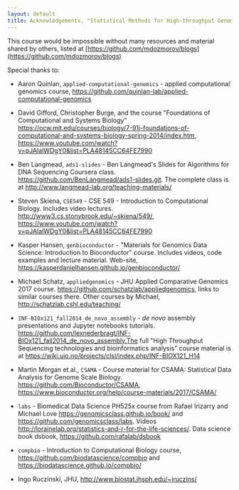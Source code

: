 ```yaml
---
layout: default
title: Acknowledgements, "Statistical Methods for High-throughput Genomic Data I" course, BIOS 567
---
```


This course would be impossible without many resources and material shared by others, listed at [https://github.com/mdozmorov/blogs](https://github.com/mdozmorov/blogs)

Special thanks to:

- Aaron Quinlan, `applied-computational-genomics` - applied computational genomics course, https://github.com/quinlan-lab/applied-computational-genomics

- David Gifford, Christopher Burge, and the course "Foundations of Computational and Systems Biology" https://ocw.mit.edu/courses/biology/7-91j-foundations-of-computational-and-systems-biology-spring-2014/index.htm, https://www.youtube.com/watch?v=pJAIalWDgY0&list=PLA48145CC64FE7990

- Ben Langmead, `ads1-slides` - Ben Langmead's Slides for Algorithms for DNA Sequencing Coursera class. https://github.com/BenLangmead/ads1-slides.git. The complete class is at http://www.langmead-lab.org/teaching-materials/

- Steven Skiena, `CSE549` - CSE 549 - Introduction to Computational Biology. Includes video lectures. http://www3.cs.stonybrook.edu/~skiena/549/, https://www.youtube.com/watch?v=pJAIalWDgY0&list=PLA48145CC64FE7990

- Kasper Hansen, `genbioconductor` - "Materials for Genomics Data Science: Introduction to Bioconductor" course. Includes videos, code examples and lecture material. Web-site, https://kasperdanielhansen.github.io/genbioconductor/

- Michael Schatz, `appliedgenomics` - JHU Applied Comparative Genomics 2017 course. https://github.com/schatzlab/appliedgenomics, links to similar courses there. Other courses by Michael, http://schatzlab.cshl.edu/teaching/

- `INF-BIOx121_fall2014_de_novo_assembly` - _de novo_ assembly presentations and Jupyter notebooks tutorials. https://github.com/lexnederbragt/INF-BIOx121_fall2014_de_novo_assembly.The full "High Throughput Sequencing technologies and bioinformatics analysis" course material is at https://wiki.uio.no/projects/clsi/index.php/INF-BIOX121_H14

- Martin Morgan et.al., `CSAMA` - Course material for CSAMA: Statistical Data Analysis for Genome Scale Biology. https://github.com/Bioconductor/CSAMA, https://www.bioconductor.org/help/course-materials/2017/CSAMA/

- `labs` - Biomedical Data Science PH525x course from Rafael Irizarry and Michael Love https://genomicsclass.github.io/book/ and https://github.com/genomicsclass/labs. Videos http://lorainelab.org/statistics-and-r-for-the-life-sciences/. Data science book dsbook, https://github.com/rafalab/dsbook

- `compbio` - Introduction to Computational Biology course, https://github.com/biodatascience/compbio and https://biodatascience.github.io/compbio/

- Ingo Ruczinski, JHU, http://www.biostat.jhsph.edu/~iruczins/

